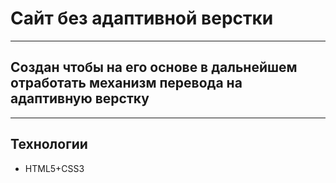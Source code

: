 # Сайт без адаптивной верстки
______________
## Создан чтобы на его основе в дальнейшем отработать механизм перевода на адаптивную верстку

_________________________________________
## Технологии
- HTML5+CSS3
